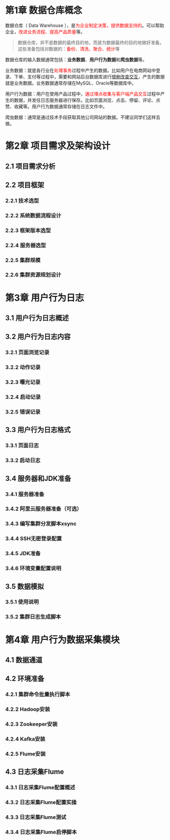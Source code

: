 > 

# 第1章 数据仓库概念

数据仓库（ Data Warehouse ），是<font color = "red">为企业制定决策，提供数据支持的</font>。可以帮助企业，<font color = "red">改进业务流程、提高产品质量</font>等。

> 数据仓库，并不是数据的最终目的地，而是为数据最终的目的地做好准备。这些准备包括对数据的：<font color = "red">备份、清洗、聚合、统计</font>等

数据仓库的输入数据通常包括：**业务数据**、**用户行为数据**和**爬虫数据**等。

业务数据：就是各行业在<font color = "red">处理事务</font>过程中产生的数据。比如用户在电商网站中登录、下单、支付等过程中，需要和网站后台数据库进行<u>增删改查交互</u>，产生的数据就是业务数据。业务数据通常存储在MySQL、Oracle等数据库中。

用户行为数据：用户在使用产品过程中，<font color = "red">通过埋点收集与客户端产品交互</font>过程中产生的数据，并发往日志服务器进行保存。比如页面浏览、点击、停留、评论、点赞、收藏等。用户行为数据通常存储在日志文件中。

爬虫数据：通常是通过技术手段获取其他公司网站的数据。不建议同学们这样去做。

# 第2章 项目需求及架构设计

## 2.1 项目需求分析

## 2.2 项目框架

### 2.2.1 技术选型

### 2.2.2 系统数据流程设计

### 2.2.3 框架版本选型

### 2.2.4 服务器选型

### 2.2.5 集群规模

### 2.2.6 集群资源规划设计

# 第3章 用户行为日志

## 3.1 用户行为日志概述

## 3.2 用户行为日志内容

### 3.2.1 页面浏览记录

### 3.2.2 动作记录

### 3.2.3 曝光记录

### 3.2.4 启动记录

### 3.2.5 错误记录

## 3.3 用户行为日志格式

### 3.3.1 页面日志

### 3.3.2 启动日志

## 3.4 服务器和JDK准备

### 3.4.1 服务器准备

### 3.4.2 阿里云服务器准备（可选）

### 3.4.3 编写集群分发脚本xsync

### 3.4.4 SSH无密登录配置

### 3.4.5 JDK准备

### 3.4.6 环境变量配置说明

## 3.5 数据模拟

### 3.5.1 使用说明

### 3.5.2 集群日志生成脚本

# 第4章 用户行为数据采集模块

## 4.1 数据通道

## 4.2 环境准备

### 4.2.1 集群命令批量执行脚本

### 4.2.2 Hadoop安装

### 4.2.3 Zookeeper安装

### 4.2.4 Kafka安装

### 4.2.5 Flume安装

## 4.3 日志采集Flume

### 4.3.1 日志采集Flume配置概述

### 4.3.2 日志采集Flume配置实操

### 4.3.3 日志采集Flume测试

### 4.3.4 日志采集Flume启停脚本
